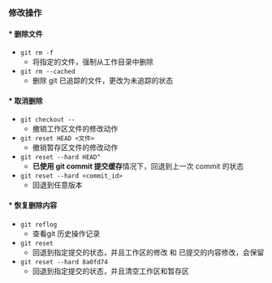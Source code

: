### 修改操作

#### * 删除文件

* `git rm -f `
  * 将指定的文件，强制从工作目录中删除
* `git rm --cached `
  * 删除 git 已追踪的文件，更改为未追踪的状态

#### * 取消删除

* `git checkout -- `
  * 撤销工作区文件的修改动作
* `git reset HEAD <文件>`
  * 撤销暂存区文件的修改动作
* `git reset --hard HEAD^`
  * **已使用 git commit 提交缓存**情况下，回退到上一次 commit 的状态
* `git reset --hard <commit_id>`
  * 回退到任意版本

#### * 恢复删除内容

* `git reflog`
  * 查看git 历史操作记录
* `git reset `
  * 回退到指定提交的状态，并且工作区的修改 和 已提交的内容修改，会保留
* `git reset --hard 8a0fd74`
  * 回退到指定提交的状态，并且清空工作区和暂存区
